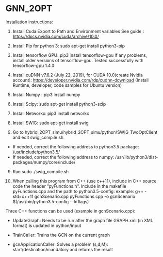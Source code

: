 # GNN_2OPT

Installation instructions:

1) Install Cuda
Export to Path and Environment variables
See guide : https://docs.nvidia.com/cuda/archive/10.0/

2) Install Pip for python 3: sudo apt-get install python3-pip

3) Install tensorflow GPU: pip3 install tensorflow-gpu
If any problems, install older versions of tensorflow-gpu.
Tested successfully with tensorflow-gpu 1.4.0

3) Install cuDNN v7.6.2 (July 22, 2019), for CUDA 10.0(create Nvidia account):
https://developer.nvidia.com/rdp/cudnn-download
(Install Runtime, developer, code samples for Ubuntu version)

4) Install Numpy : pip3 install numpy

5) Install Scipy: sudo apt-get install python3-scip

6) Install Networkx: pip3 install networkx

7) Install SWIG: sudo apt-get install swig

8) Go to hybrid_2OPT_simu/hybrid_2OPT_simu/python/SWIG_TwoOptClient and edit swig_compile.sh:
- If needed, correct the following address to python3.5 package: /usr/include/python3.5/
- If needed, correct the following address to numpy: /usr/lib/python3/dist-packages/numpy/core/include/

9) Run sudo ./swig_compile.sh

10) When calling this program from C++ (use c++11),  include in C++ source code the header "pyFunctions.h". Include in the makefile pyFunctions.cpp and the path to python3.5-config:
example: g++ -std=c++11 gcnScenario.cpp pyFunctions.cpp -o gcnScenario $(/usr/bin/python3.5-config --ldflags)



Three C++ functions can be used (example in gcnScenario.cpp):

- UpdateGraph: Needs to be run after the graph file GRAPH.xml (in XML format) is updated in python/input

- TrainCaller: Trains the GCN on the current graph

- gcnApplicationCaller: Solves a problem (s,d,M): start/destination/mandatory and returns the result




